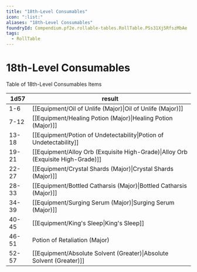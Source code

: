 ```yaml
---
title: "18th-Level Consumables"
icon: ":list:"
aliases: "18th-Level Consumables"
foundryId: Compendium.pf2e.rollable-tables.RollTable.PSs31Xj5RfszMbAe
tags:
  - RollTable
---
```


# 18th-Level Consumables
<p>Table of 18th-Level Consumables Items</p>

| 1d57 | result |
|------|--------|
| 1-6 | [[Equipment/Oil of Unlife (Major)\|Oil of Unlife (Major)]] |
| 7-12 | [[Equipment/Healing Potion (Major)\|Healing Potion (Major)]] |
| 13-18 | [[Equipment/Potion of Undetectability\|Potion of Undetectability]] |
| 19-21 | [[Equipment/Alloy Orb (Exquisite High-Grade)\|Alloy Orb (Exquisite High-Grade)]] |
| 22-27 | [[Equipment/Crystal Shards (Major)\|Crystal Shards (Major)]] |
| 28-33 | [[Equipment/Bottled Catharsis (Major)\|Bottled Catharsis (Major)]] |
| 34-39 | [[Equipment/Surging Serum (Major)\|Surging Serum (Major)]] |
| 40-45 | [[Equipment/King's Sleep\|King's Sleep]] |
| 46-51 | Potion of Retaliation (Major) |
| 52-57 | [[Equipment/Absolute Solvent (Greater)\|Absolute Solvent (Greater)]] |
